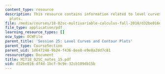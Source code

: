 ```yaml
---
content_type: resource
description: This resource contains information related to level curves and contour
  plots.
file: /media/courses/18-02sc-multivariable-calculus-fall-2010/d32be016df4d1bcf9c9e32cb109db15b_MIT18_02SC_notes_15.pdf
file_type: application/pdf
learning_resource_types: []
ocw_type: OCWFile
parent_title: 'Session 25: Level Curves and Contour Plots'
parent_type: CourseSection
parent_uid: 1d647248-9b24-f436-8ee8-e9e8a2dd7c81
resourcetype: Document
title: MIT18_02SC_notes_15.pdf
uid: d32be016-df4d-1bcf-9c9e-32cb109db15b
---
```

